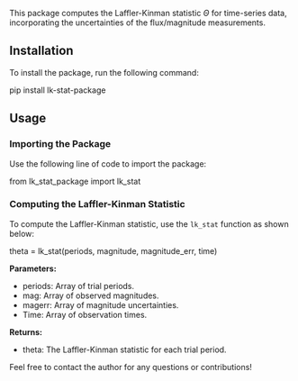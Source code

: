 This package computes the Laffler-Kinman statistic $\Theta$ for time-series data, incorporating the uncertainties of the flux/magnitude measurements.

## Installation

To install the package, run the following command:


pip install lk-stat-package




## Usage

### Importing the Package

Use the following line of code to import the package:


from lk_stat_package import lk_stat


### Computing the Laffler-Kinman Statistic

To compute the Laffler-Kinman statistic, use the `lk_stat` function as shown below:


theta = lk_stat(periods, magnitude, magnitude_err, time)


**Parameters:**
- periods: Array of trial periods.
- mag: Array of observed magnitudes.
- magerr: Array of magnitude uncertainties.
- Time: Array of observation times.

**Returns:**
- theta: The Laffler-Kinman statistic for each trial period.

Feel free to contact the author for any questions or contributions!


